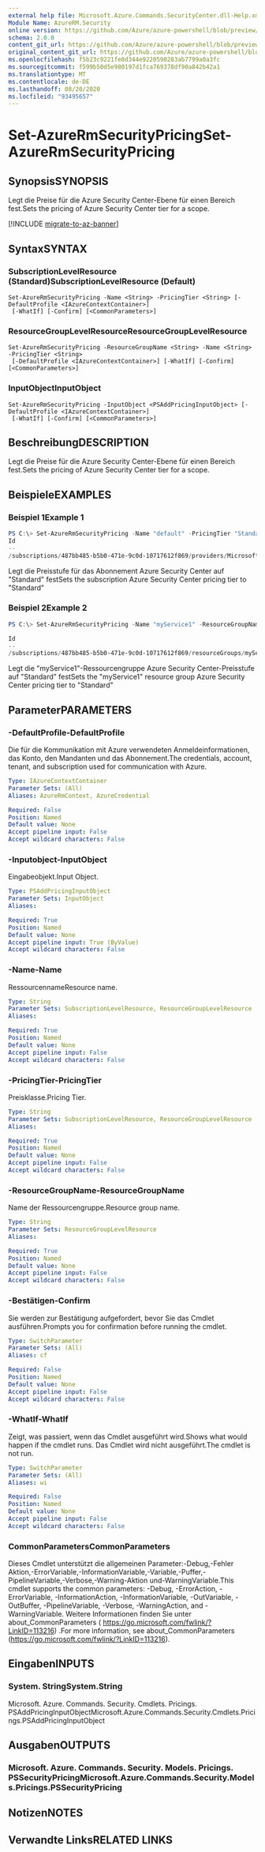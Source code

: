 ```yaml
---
external help file: Microsoft.Azure.Commands.SecurityCenter.dll-Help.xml
Module Name: AzureRM.Security
online version: https://github.com/Azure/azure-powershell/blob/preview/src/ResourceManager/Security/Commands.Security/help/Set-AzureRmSecurityPricing.md
schema: 2.0.0
content_git_url: https://github.com/Azure/azure-powershell/blob/preview/src/ResourceManager/Security/Commands.Security/help/Set-AzureRmSecurityPricing.md
original_content_git_url: https://github.com/Azure/azure-powershell/blob/preview/src/ResourceManager/Security/Commands.Security/help/Set-AzureRmSecurityPricing.md
ms.openlocfilehash: f5b23c9221fe8d344e9220590283ab7799a0a3fc
ms.sourcegitcommit: f599b50d5e980197d1fca769378df90a842b42a1
ms.translationtype: MT
ms.contentlocale: de-DE
ms.lasthandoff: 08/20/2020
ms.locfileid: "93495657"
---
```

# <span data-ttu-id="40294-101">Set-AzureRmSecurityPricing</span><span class="sxs-lookup"><span data-stu-id="40294-101">Set-AzureRmSecurityPricing</span></span>

## <span data-ttu-id="40294-102">Synopsis</span><span class="sxs-lookup"><span data-stu-id="40294-102">SYNOPSIS</span></span>
<span data-ttu-id="40294-103">Legt die Preise für die Azure Security Center-Ebene für einen Bereich fest.</span><span class="sxs-lookup"><span data-stu-id="40294-103">Sets the pricing of Azure Security Center tier for a scope.</span></span>

[!INCLUDE [migrate-to-az-banner](../../includes/migrate-to-az-banner.md)]

## <span data-ttu-id="40294-104">Syntax</span><span class="sxs-lookup"><span data-stu-id="40294-104">SYNTAX</span></span>

### <span data-ttu-id="40294-105">SubscriptionLevelResource (Standard)</span><span class="sxs-lookup"><span data-stu-id="40294-105">SubscriptionLevelResource (Default)</span></span>
```
Set-AzureRmSecurityPricing -Name <String> -PricingTier <String> [-DefaultProfile <IAzureContextContainer>]
 [-WhatIf] [-Confirm] [<CommonParameters>]
```

### <span data-ttu-id="40294-106">ResourceGroupLevelResource</span><span class="sxs-lookup"><span data-stu-id="40294-106">ResourceGroupLevelResource</span></span>
```
Set-AzureRmSecurityPricing -ResourceGroupName <String> -Name <String> -PricingTier <String>
 [-DefaultProfile <IAzureContextContainer>] [-WhatIf] [-Confirm] [<CommonParameters>]
```

### <span data-ttu-id="40294-107">InputObject</span><span class="sxs-lookup"><span data-stu-id="40294-107">InputObject</span></span>
```
Set-AzureRmSecurityPricing -InputObject <PSAddPricingInputObject> [-DefaultProfile <IAzureContextContainer>]
 [-WhatIf] [-Confirm] [<CommonParameters>]
```

## <span data-ttu-id="40294-108">Beschreibung</span><span class="sxs-lookup"><span data-stu-id="40294-108">DESCRIPTION</span></span>
<span data-ttu-id="40294-109">Legt die Preise für die Azure Security Center-Ebene für einen Bereich fest.</span><span class="sxs-lookup"><span data-stu-id="40294-109">Sets the pricing of Azure Security Center tier for a scope.</span></span>

## <span data-ttu-id="40294-110">Beispiele</span><span class="sxs-lookup"><span data-stu-id="40294-110">EXAMPLES</span></span>

### <span data-ttu-id="40294-111">Beispiel 1</span><span class="sxs-lookup"><span data-stu-id="40294-111">Example 1</span></span>
```powershell
PS C:\> Set-AzureRmSecurityPricing -Name "default" -PricingTier "Standard"
Id                                                                                                 Name    PricingTier
--                                                                                                 ----    -----------
/subscriptions/487bb485-b5b0-471e-9c0d-10717612f869/providers/Microsoft.Security/pricings/default default Standard
```

<span data-ttu-id="40294-112">Legt die Preisstufe für das Abonnement Azure Security Center auf "Standard" fest</span><span class="sxs-lookup"><span data-stu-id="40294-112">Sets the subscription Azure Security Center pricing tier to "Standard"</span></span>

### <span data-ttu-id="40294-113">Beispiel 2</span><span class="sxs-lookup"><span data-stu-id="40294-113">Example 2</span></span>
```powershell
PS C:\> Set-AzureRmSecurityPricing -Name "myService1" -ResourceGroupName "myService1" -PricingTier "Standard"

Id                                                                                                                     
--                                                                                                                     
/subscriptions/487bb485-b5b0-471e-9c0d-10717612f869/resourceGroups/myService1/providers/Microsoft.Security/pricings/...
```

<span data-ttu-id="40294-114">Legt die "myService1"-Ressourcengruppe Azure Security Center-Preisstufe auf "Standard" fest</span><span class="sxs-lookup"><span data-stu-id="40294-114">Sets the "myService1" resource group Azure Security Center pricing tier to "Standard"</span></span>

## <span data-ttu-id="40294-115">Parameter</span><span class="sxs-lookup"><span data-stu-id="40294-115">PARAMETERS</span></span>

### <span data-ttu-id="40294-116">-DefaultProfile</span><span class="sxs-lookup"><span data-stu-id="40294-116">-DefaultProfile</span></span>
<span data-ttu-id="40294-117">Die für die Kommunikation mit Azure verwendeten Anmeldeinformationen, das Konto, den Mandanten und das Abonnement.</span><span class="sxs-lookup"><span data-stu-id="40294-117">The credentials, account, tenant, and subscription used for communication with Azure.</span></span>

```yaml
Type: IAzureContextContainer
Parameter Sets: (All)
Aliases: AzureRmContext, AzureCredential

Required: False
Position: Named
Default value: None
Accept pipeline input: False
Accept wildcard characters: False
```

### <span data-ttu-id="40294-118">-Inputobject</span><span class="sxs-lookup"><span data-stu-id="40294-118">-InputObject</span></span>
<span data-ttu-id="40294-119">Eingabeobjekt.</span><span class="sxs-lookup"><span data-stu-id="40294-119">Input Object.</span></span>

```yaml
Type: PSAddPricingInputObject
Parameter Sets: InputObject
Aliases:

Required: True
Position: Named
Default value: None
Accept pipeline input: True (ByValue)
Accept wildcard characters: False
```

### <span data-ttu-id="40294-120">-Name</span><span class="sxs-lookup"><span data-stu-id="40294-120">-Name</span></span>
<span data-ttu-id="40294-121">Ressourcenname</span><span class="sxs-lookup"><span data-stu-id="40294-121">Resource name.</span></span>

```yaml
Type: String
Parameter Sets: SubscriptionLevelResource, ResourceGroupLevelResource
Aliases:

Required: True
Position: Named
Default value: None
Accept pipeline input: False
Accept wildcard characters: False
```

### <span data-ttu-id="40294-122">-PricingTier</span><span class="sxs-lookup"><span data-stu-id="40294-122">-PricingTier</span></span>
<span data-ttu-id="40294-123">Preisklasse.</span><span class="sxs-lookup"><span data-stu-id="40294-123">Pricing Tier.</span></span>

```yaml
Type: String
Parameter Sets: SubscriptionLevelResource, ResourceGroupLevelResource
Aliases:

Required: True
Position: Named
Default value: None
Accept pipeline input: False
Accept wildcard characters: False
```

### <span data-ttu-id="40294-124">-ResourceGroupName</span><span class="sxs-lookup"><span data-stu-id="40294-124">-ResourceGroupName</span></span>
<span data-ttu-id="40294-125">Name der Ressourcengruppe.</span><span class="sxs-lookup"><span data-stu-id="40294-125">Resource group name.</span></span>

```yaml
Type: String
Parameter Sets: ResourceGroupLevelResource
Aliases:

Required: True
Position: Named
Default value: None
Accept pipeline input: False
Accept wildcard characters: False
```

### <span data-ttu-id="40294-126">-Bestätigen</span><span class="sxs-lookup"><span data-stu-id="40294-126">-Confirm</span></span>
<span data-ttu-id="40294-127">Sie werden zur Bestätigung aufgefordert, bevor Sie das Cmdlet ausführen.</span><span class="sxs-lookup"><span data-stu-id="40294-127">Prompts you for confirmation before running the cmdlet.</span></span>

```yaml
Type: SwitchParameter
Parameter Sets: (All)
Aliases: cf

Required: False
Position: Named
Default value: None
Accept pipeline input: False
Accept wildcard characters: False
```

### <span data-ttu-id="40294-128">-WhatIf</span><span class="sxs-lookup"><span data-stu-id="40294-128">-WhatIf</span></span>
<span data-ttu-id="40294-129">Zeigt, was passiert, wenn das Cmdlet ausgeführt wird.</span><span class="sxs-lookup"><span data-stu-id="40294-129">Shows what would happen if the cmdlet runs.</span></span> <span data-ttu-id="40294-130">Das Cmdlet wird nicht ausgeführt.</span><span class="sxs-lookup"><span data-stu-id="40294-130">The cmdlet is not run.</span></span>

```yaml
Type: SwitchParameter
Parameter Sets: (All)
Aliases: wi

Required: False
Position: Named
Default value: None
Accept pipeline input: False
Accept wildcard characters: False
```

### <span data-ttu-id="40294-131">CommonParameters</span><span class="sxs-lookup"><span data-stu-id="40294-131">CommonParameters</span></span>
<span data-ttu-id="40294-132">Dieses Cmdlet unterstützt die allgemeinen Parameter:-Debug,-Fehler Aktion,-ErrorVariable,-InformationVariable,-Variable,-Puffer,-PipelineVariable,-Verbose,-Warning-Aktion und-WarningVariable.</span><span class="sxs-lookup"><span data-stu-id="40294-132">This cmdlet supports the common parameters: -Debug, -ErrorAction, -ErrorVariable, -InformationAction, -InformationVariable, -OutVariable, -OutBuffer, -PipelineVariable, -Verbose, -WarningAction, and -WarningVariable.</span></span> <span data-ttu-id="40294-133">Weitere Informationen finden Sie unter about_CommonParameters ( https://go.microsoft.com/fwlink/?LinkID=113216) .</span><span class="sxs-lookup"><span data-stu-id="40294-133">For more information, see about_CommonParameters (https://go.microsoft.com/fwlink/?LinkID=113216).</span></span>

## <span data-ttu-id="40294-134">Eingaben</span><span class="sxs-lookup"><span data-stu-id="40294-134">INPUTS</span></span>

### <span data-ttu-id="40294-135">System. String</span><span class="sxs-lookup"><span data-stu-id="40294-135">System.String</span></span>
<span data-ttu-id="40294-136">Microsoft. Azure. Commands. Security. Cmdlets. Pricings. PSAddPricingInputObject</span><span class="sxs-lookup"><span data-stu-id="40294-136">Microsoft.Azure.Commands.Security.Cmdlets.Pricings.PSAddPricingInputObject</span></span>

## <span data-ttu-id="40294-137">Ausgaben</span><span class="sxs-lookup"><span data-stu-id="40294-137">OUTPUTS</span></span>

### <span data-ttu-id="40294-138">Microsoft. Azure. Commands. Security. Models. Pricings. PSSecurityPricing</span><span class="sxs-lookup"><span data-stu-id="40294-138">Microsoft.Azure.Commands.Security.Models.Pricings.PSSecurityPricing</span></span>

## <span data-ttu-id="40294-139">Notizen</span><span class="sxs-lookup"><span data-stu-id="40294-139">NOTES</span></span>

## <span data-ttu-id="40294-140">Verwandte Links</span><span class="sxs-lookup"><span data-stu-id="40294-140">RELATED LINKS</span></span>
